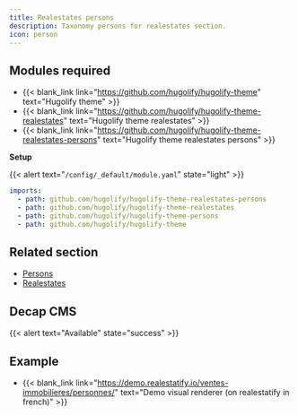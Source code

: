 ```yaml
---
title: Realestates persons
description: Taxonomy persons for realestates section.
icon: person
---
```


## Modules required

- {{< blank_link link="https://github.com/hugolify/hugolify-theme" text="Hugolify theme" >}}
- {{< blank_link link="https://github.com/hugolify/hugolify-theme-realestates" text="Hugolify theme realestates" >}}
- {{< blank_link link="https://github.com/hugolify/hugolify-theme-realestates-persons" text="Hugolify theme realestates persons" >}}

**Setup**

{{< alert text="`/config/_default/module.yaml`" state="light" >}}

```yml
imports:
  - path: github.com/hugolify/hugolify-theme-realestates-persons
  - path: github.com/hugolify/hugolify-theme-realestates
  - path: github.com/hugolify/hugolify-theme-persons
  - path: github.com/hugolify/hugolify-theme
```

## Related section

- [Persons](/docs/sections/persons/)
- [Realestates](/docs/sections/realestates/)

## Decap CMS

{{< alert text="Available" state="success" >}}

## Example

- {{< blank_link link="https://demo.realestatify.io/ventes-immobilieres/personnes/" text="Demo visual renderer (on realestatify in french)" >}}
